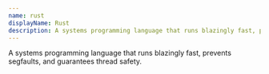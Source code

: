 ```yaml
---
name: rust
displayName: Rust
description: A systems programming language that runs blazingly fast, prevents segfaults, and guarantees thread safety.
---
```


A systems programming language that runs blazingly fast, prevents segfaults, and guarantees thread safety.